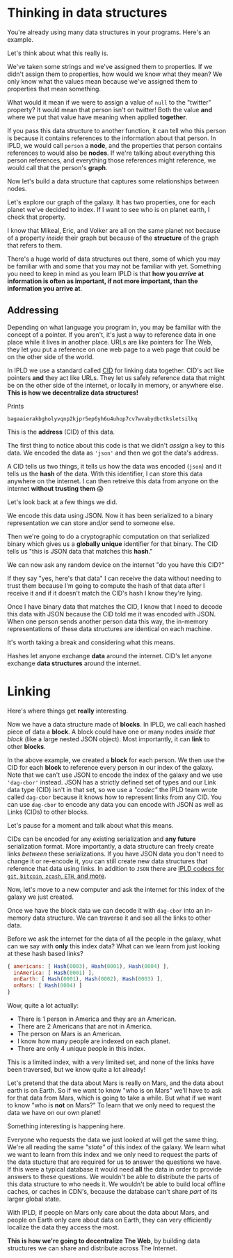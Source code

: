 # Thinking in data structures

You're already using many data structures in your programs. Here's
an example.

<CodeSwitcher :languages="{js:'JavaScript',go:'Go',rust:'Rust'}">
<template v-slot:js>

```js
const person = {
  name: 'Mikeal Rogers',
  github: 'mikeal',
  twitter: '@mikeal'
}
```

</template>
<template v-slot:go>

```go
var todo
```

</template>
<template v-slot:rust>

```rust
use libipld::ipld;

fn main() {
    let person = ipld!({
        "name": "Mikeal Rogers",
        "github": "mikeal",
        "twitter": "@mikeal",
    });
}
```

</template>
</CodeSwitcher>

Let's think about what this really is.

We've taken some strings and we've assigned them to properties.
If we didn't assign them to properties, how would we know what they mean?
We only know what the values mean because we've assigned them to
properties that mean something.

What would it mean if we were to assign a value of `null` to the "twitter"
property? It would mean that person isn't on twitter! Both the value **and** where
we put that value have meaning when applied **together**.

If you pass this data structure to another function, it can tell who this person is
because it contains references to the information about that person. In IPLD,
we would call `person` a **node**, and the properties that person contains references
to would also be **nodes**. If we're talking about everything this person references,
and everything those references might reference, we would call that the person's **graph**.

Now let's build a data structure that captures some relationships between
nodes.

<CodeSwitcher :languages="{js:'JavaScript',go:'Go',rust:'Rust'}">
<template v-slot:js>

```js
const earth = []
const pluto = []

const index = (person, planet) => {
  planet.push(person)
}

index({ name: 'Mikeal Rogers' }, earth)
index({ name: 'Eric Myhre' }, earth)
index({ name: 'Volker Mische' }, earth)
index({ name: 'Emory' }, pluto)
index({ name: 'Oglethorpe'}, pluto)

const galaxy = { earth, pluto }
```

</template>
<template v-slot:go>

```go
var todo
```

</template>
<template v-slot:rust>

```rust
use libipld::{ipld, Ipld};

fn index(person: Ipld, planet: &mut Vec<Ipld>) {
    planet.push(person)
}

fn main() {
    let mut earth = Vec::new();
    let mut pluto = Vec::new();

    index(ipld!({ "name": "Mikeal Rogers" }), &mut earth);
    index(ipld!({ "name": "Eric Myhre" }), &mut earth);
    index(ipld!({ "name": "Volker Mische" }), &mut earth);
    index(ipld!({ "name": "Emory" }), &mut pluto);
    index(ipld!({ "name": "Oglethorpe" }), &mut pluto);

    let galaxy = ipld!({ "earth": earth, "pluto": pluto });
}
```

</template>
</CodeSwitcher>

Let's explore our graph of the galaxy. It has two properties, one for each planet
we've decided to index. If I want to see who is on planet earth, I check that property.

I know that Mikeal, Eric, and Volker are all on the same planet not because of a property
*inside* their graph but because of the **structure** of the graph that refers to them.

There's a huge world of data structures out there, some of which you may be familiar with
and some that you may not be familiar with yet. Something you need to keep in mind
as you learn IPLD is that **how you *arrive* at information is often as important, if not more
important, than the information you arrive at**.

## Addressing

Depending on what language you program in, you may be familiar with the concept of a pointer.
If you aren't, it's just a way to reference data in one place while it lives in another place.
URLs are like pointers for The Web, they let you put a reference on one web page to a web page
that could be on the other side of the world.

In IPLD we use a standard called [CID](https://proto.school/#/anatomy-of-a-cid/01)
for linking data together. CID's act like pointers **and** they act like URLs.
They let us safely reference data that might be on the other side of the
internet, or locally in memory, or anywhere else. **This is how we decentralize data structures!**

<CodeSwitcher :languages="{js:'JavaScript',go:'Go',rust:'Rust'}">
<template v-slot:js>

```js
import Block from '@ipld/block/defaults.js'

const example = async () => {
  const person = {
    name: 'Mikeal Rogers',
    github: 'mikeal',
    twitter: '@mikeal'
  }
  const block = Block.encoder(person, 'json')
  const cid = await block.cid()
  console.log(cid.toString())
}
example()
```

</template>
<template v-slot:go>

```go
var todo
```

</template>
<template v-slot:rust>

```rust
use libipld::block::Block;
use libipld::multihash::Code;
use libipld::{ipld, IpldCodec};

fn main() {
    let person = ipld!({
        "name": "Mikeal Rogers",
        "github": "mikeal",
        "twitter": "@mikeal",
    });

    let mut block = Block::encoder(person, IpldCodec::DagCbor, Code::Sha2_256);
    let cid = block.cid().unwrap();
    println!("{}", cid);
}
```

</template>
</CodeSwitcher>

Prints
```
bagaaierakbgholyvqnp2kjpr5ep6yh6u4uhop7cv7wvabydbctksletsilkq
```

This is the **address** (CID) of this data.

The first thing to notice about this code is that we didn't *assign* a key to this data. We
encoded the data as `'json'` and then we got the data's address.

A CID tells us two things, it tells us how the data was encoded (`json`) and it tells us the
**hash** of the data. With this identifier, I can store this data anywhere on the internet.
I can then retreive this data from anyone on the internet **without trusting them** 😱

Let's look back at a few things we did.

<CodeSwitcher :languages="{js:'JavaScript',go:'Go',rust:'Rust'}">
<template v-slot:js>

```js
const block = Block.encoder(person, 'json')
```

</template>
<template v-slot:go>

```go
var todo
```

</template>
<template v-slot:rust>

```rust
let mut block = Block::encoder(person, IpldCodec::DagCbor, Code::Sha2_256);
```

</template>
</CodeSwitcher>

We encode this data using JSON. Now it has been serialized to a binary representation we
can store and/or send to someone else.

<CodeSwitcher :languages="{js:'JavaScript',go:'Go',rust:'Rust'}">
<template v-slot:js>

```js
const cid = await block.cid()
```

</template>
<template v-slot:go>

```go
var todo
```

</template>
<template v-slot:rust>

```rust
let cid = block.cid().unwrap();
```

</template>
</CodeSwitcher>

Then we're going to do a cryptographic computation on that serialized binary which gives us
a **globally unique** identifier for that binary. The CID tells us "this is JSON data
that matches this **hash**."

We can now ask any random device on the internet "do you have this CID?"

If they say "yes, here's that data" I can receive the data without needing to trust them
because I'm going to compute the hash of that data after I receive it and if it doesn't
match the CID's hash I know they're lying.

Once I have binary data that matches the CID, I know that I need to decode this data with JSON
because the CID told me it was encoded with JSON. When one person sends another person data
this way, the in-memory representations of these data structures are identical on each machine.

It's worth taking a break and considering what this means.

Hashes let anyone exchange **data** around the internet. CID's let anyone exchange **data structures**
around the internet.

# Linking

Here's where things get **really** interesting.

<CodeSwitcher :languages="{js:'JavaScript',go:'Go',rust:'Rust'}">
<template v-slot:js>

```js
const createPerson = name => Block.encoder({ name }, 'json')

const createGalaxy = async () => {
  const mikeal = await createPerson('Mikeal Rogers').cid()
  const eric = await createPerson('Eric Myhre').cid()
  const volker = await createPerson('Volker Mische').cid()
  const elon = await createPerson('Elon Musk').cid()

  const galaxy = {
    americans: [ eric, mikeal, elon ],
    inAmerica: [ mikeal ],
    onEarth: [ mikeal, eric, volker ],
    onMars: [ elon ]
  }
  const block = Block.encoder(galaxy, 'dag-cbor')
  const cid = await block.cid()
  console.log(cid.toString())
}
createGalaxy()
```

</template>
<template v-slot:go>

```go
var todo
```

</template>
<template v-slot:rust>

```rust
let todo
```

</template>
</CodeSwitcher>

Now we have a data structure made of **blocks**. In IPLD, we call each hashed piece of data a **block**.
A block could have one or many nodes *inside that block* (like a large nested JSON object).
Most importantly, it can **link** to other **blocks**.

In the above example, we created a **block** for each person. We then use the CID for each **block**
to reference every person in our index of the galaxy. Note that we can't use JSON to encode the index
of the galaxy and we use `'dag-cbor'` instead. JSON has a strictly defined set of types and our Link
data type (CID) isn't in that set, so we use a *"codec"* the IPLD team wrote called `dag-cbor` because
it knows how to represent links from any CID. You can use `dag-cbor` to encode any data you can
encode with JSON as well as Links (CIDs) to other blocks.

Let's pause for a moment and talk about what this means.

CIDs can be encoded for any existing serialization and **any future** serialization format.
More importantly, a data structure can freely create links *between* these serializations. If you
have JSON data you don't need to change it or re-encode it, you can still create new data structures
that reference that data using links. In addition to `JSON` there are [IPLD codecs for `git`, `bitcoin`,
`zcash`, `ETH`, and more]().

Now, let's move to a new computer and ask the internet for this index of the galaxy we just created.

Once we have the block data we can decode it with `dag-cbor` into an in-memory data structure. We can
traverse it and see all the links to other data.

Before we ask the internet for the data of all the people in the galaxy, what can we say with **only**
this index data? What can we learn from just looking at these hash based links?

```js
{ americans: [ Hash(0003), Hash(0001), Hash(0004) ],
  inAmerica: [ Hash(0001) ],
  onEarth: [ Hash(0001), Hash(0002), Hash(0003) ],
  onMars: [ Hash(0004) ]
}
```

Wow, quite a lot actually:

* There is 1 person in America and they are an American.
* There are 2 Americans that are not in America.
* The person on Mars is an American.
* I know how many people are indexed on each planet.
* There are only 4 unique people in this index.

This is a limited index, with a very limited set, and none of the links have been traversed,
but we know quite a lot already!

Let's pretend that the data about Mars is really on Mars, and the data about earth is on Earth.
So if we want to know "who is on Mars" we'll have to ask for that data from Mars, which is going
to take a while. But what if we want to know "who is **not** on Mars?" To learn that we only
need to request the data we have on our own planet!

Something interesting is happening here.

Everyone who requests the data we just looked at will get the same thing. We're all reading the
same *"state"* of this index of the galaxy. We learn what we want to learn from this index and
we only need to request the parts of the data stucture that are required for us to answer the
questions we have. If this were a typical database it would need **all** the data in order to
provide answers to these questions. We wouldn't be able to distribute the parts of this data
structure to who needs it. We wouldn't be able to build local offline caches, or caches in CDN's,
because the database can't share *part* of its larger global state.

With IPLD, if people on Mars only care about the data about Mars, and people on Earth only care
about data on Earth, they can very efficiently localize the data they access the most.

**This is how we're going to decentralize The Web**, by building data structures we can share
and distribute across The Internet.
